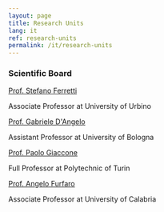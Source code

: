 ```yaml
---
layout: page
title: Research Units
lang: it
ref: research-units
permalink: /it/research-units
---
```


### Scientific Board

[Prof. Stefano Ferretti](https://www.uniurb.it/persone/stefano-ferretti) 

Associate Professor at University of Urbino

[Prof. Gabriele D'Angelo](https://www.unibo.it/sitoweb/g.dangelo) 

Assistant Professor at University of Bologna

[Prof. Paolo Giaccone](https://www.telematica.polito.it/member/paolo-giaccone/) 

Full Professor at Polytechnic of Turin

[Prof. Angelo Furfaro](#) 

Associate Professor at University of Calabria

